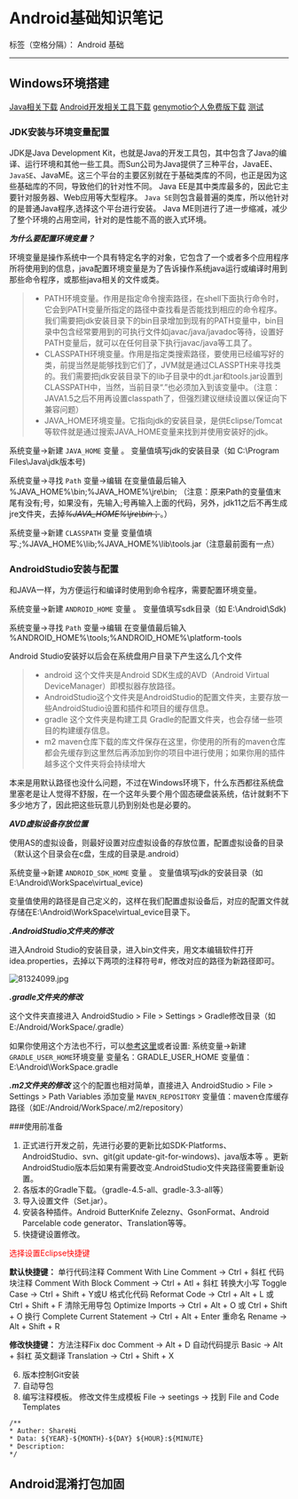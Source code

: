 ﻿# Android基础知识笔记

标签（空格分隔）： Android 基础

---

## Windows环境搭建

[Java相关下载](http://www.oracle.com/technetwork/java/javase/overview/index.html)
[Android开发相关工具下载](https://developer.android.google.cn/)
[genymotio个人免费版下载](https://www.genymotion.com/fun-zone/)
[测试](test.md)

### JDK安装与环境变量配置

JDK是Java Development Kit，也就是Java的开发工具包，其中包含了Java的编译、运行环境和其他一些工具。而Sun公司为Java提供了三种平台，JavaEE、`JavaSE`、JavaME。这三个平台的主要区别就在于基础类库的不同，也正是因为这些基础库的不同，导致他们的针对性不同。
Java EE是其中类库最多的，因此它主要针对服务器、Web应用等大型程序。
`Java SE`则包含最普遍的类库，所以他针对的是普通Java程序,选择这个平台进行安装。
Java ME则进行了进一步缩减，减少了整个环境的占用空间，针对的是性能不高的嵌入式环境。

***为什么要配置环境变量？***

环境变量是操作系统中一个具有特定名字的对象，它包含了一个或者多个应用程序所将使用到的信息，java配置环境变量是为了告诉操作系统java运行或编译时用到那些命令程序，或那些java相关的文件或类。

 > - PATH环境变量。作用是指定命令搜索路径，在shell下面执行命令时，它会到PATH变量所指定的路径中查找看是否能找到相应的命令程序。我们需要把jdk安装目录下的bin目录增加到现有的PATH变量中，bin目录中包含经常要用到的可执行文件如javac/java/javadoc等待，设置好PATH变量后，就可以在任何目录下执行javac/java等工具了。
> - CLASSPATH环境变量。作用是指定类搜索路径，要使用已经编写好的类，前提当然是能够找到它们了，JVM就是通过CLASSPTH来寻找类的。我们需要把jdk安装目录下的lib子目录中的dt.jar和tools.jar设置到CLASSPATH中，当然，当前目录“.”也必须加入到该变量中。（注意：JAVA1.5之后不用再设置classpath了，但强烈建议继续设置以保证向下兼容问题）
> - JAVA_HOME环境变量。它指向jdk的安装目录，是供Eclipse/Tomcat等软件就是通过搜索JAVA_HOME变量来找到并使用安装好的jdk。

系统变量→新建 `JAVA_HOME` 变量 。
变量值填写jdk的安装目录（如 C:\Program Files\Java\jdk版本号)

系统变量→寻找 `Path` 变量→编辑
在变量值最后输入 %JAVA_HOME%\bin;%JAVA_HOME%\jre\bin;
（注意：原来Path的变量值末尾有没有;号，如果没有，先输入;号再输入上面的代码，另外，jdk11之后不再生成jre文件夹，去掉<del>*%JAVA_HOME%\jre\bin*；</del>。）

系统变量→新建 `CLASSPATH` 变量
变量值填写.;%JAVA_HOME%\lib;%JAVA_HOME%\lib\tools.jar（注意最前面有一点）

### AndroidStudio安装与配置

和JAVA一样，为方便运行和编译时使用到命令程序，需要配置环境变量。

系统变量→新建 `ANDROID_HOME` 变量 。
变量值填写sdk目录（如 E:\Android\Sdk)

系统变量→寻找 `Path` 变量→编辑
在变量值最后输入 %ANDROID_HOME%\tools;%ANDROID_HOME%\platform-tools

Android Studio安装好以后会在系统盘用户目录下产生这么几个文件

> - android 这个文件夹是Android SDK生成的AVD（Android Virtual DeviceManager）即模拟器存放路径。
> - AndroidStudio这个文件夹是AndroidStudio的配置文件夹，主要存放一些AndroidStudio设置和插件和项目的缓存信息。
> - gradle 这个文件夹是构建工具 Gradle的配置文件夹，也会存储一些项目的构建缓存信息。
> - m2 maven仓库下载的库文件保存在这里，你使用的所有的maven仓库都会先缓存到这里然后再添加到你的项目中进行使用；如果你用的插件越多这个文件夹将会持续增大

本来是用默认路径也没什么问题，不过在Windows环境下，什么东西都往系统盘里塞老是让人觉得不舒服，在一个这年头要个用个固态硬盘装系统，估计就剩不下多少地方了，因此把这些玩意儿扔到别处也是必要的。

***AVD虚拟设备存放位置***

使用AS的虚拟设备，则最好设置对应虚拟设备的存放位置，配置虚拟设备的目录（默认这个目录会在c盘，生成的目录是.android）

系统变量→新建 `ANDROID_SDK_HOME` 变量 。
变量值填写jdk的安装目录（如 E:\Android\WorkSpace\virtual_evice)

变量值使用的路径是自己定义的，这样在我们配置虚拟设备后，对应的配置文件就存储在E:\Android\WorkSpace\virtual_evice目录下。

***.AndroidStudio文件夹的修改***

进入Android Studio的安装目录，进入bin文件夹，用文本编辑软件打开idea.properties，去掉以下两项的注释符号#，修改对应的路径为新路径即可。

![81324099.jpg](https://i.loli.net/2019/11/01/pBsdGCRPOY4mVIi.png)

***.gradle文件夹的修改***

这个文件夹直接进入 AndroidStudio > File > Settings > Gradle修改目录（如E:/Android/WorkSpace/.gradle）

如果你使用这个方法也不行，可以[参考这里](https://blog.csdn.net/qiujuer/article/details/44257993)或者设置:
系统变量→新建`GRADLE_USER_HOME`环境变量
变量名：GRADLE_USER_HOME
变量值：E:\Android\WorkSpace\.gradle

***.m2文件夹的修改***
这个的配置也相对简单，直接进入 AndroidStudio > File > Settings > Path Variables
添加变量 `MAVEN_REPOSITORY` 
变量值：maven仓库缓存路径（如E:/Android/WorkSpace/.m2/repository）

###使用前准备

 1. 正式进行开发之前，先进行必要的更新比如SDK-Platforms、AndroidStudio、svn、git(git update-git-for-windows)、java版本等 。更新AndroidStudio版本后如果有需要改变.AndroidStudio文件夹路径需要重新设置。
 2. 各版本的Gradle下载。（gradle-4.5-all、gradle-3.3-all等）
 3. 导入设置文件（Set.jar）。
 4. 安装各种插件。Android ButterKnife Zelezny、GsonFormat、Android Parcelable code generator、Translation等等。
 5. 快捷键设置修改。

<font color="ff0000">选择设置Eclipse快捷键</font>

**默认快捷键：**
单行代码注释 Comment With Line Comment -> Ctrl + 斜杠
代码块注释 Comment With Block Comment -> Ctrl + Atl + 斜杠
转换大小写 Toggle Case -> Ctrl + Shift + Y或U
格式化代码 Reformat Code -> Ctrl + Alt + L 或 Ctrl + Shift + F
清除无用导包 Optimize Imports -> Ctrl + Alt + O 或 Ctrl + Shift + O
换行 Complete Current Statement -> Ctrl + Alt + Enter
重命名 Rename -> Alt + Shift + R

**修改快捷键：**
方法注释Fix doc Comment -> Alt + D
自动代码提示 Basic -> Alt + 斜杠
英文翻译 Translation -> Ctrl + Shift + X

 6. 版本控制Git安装
 7. 自动导包
 8. 编写注释模板。
修改文件生成模板 File -> seetings -> 找到 File and Code Templates
```
/**
* Auther: ShareHi
* Data: ${YEAR}-${MONTH}-${DAY} ${HOUR}:${MINUTE}
* Description: 
*/
```



## Android混淆打包加固
